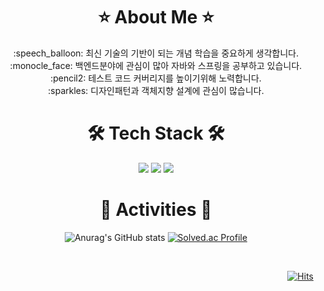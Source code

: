 <h1 align="center"> ⭐️ About Me ⭐️ </h1>
<div align="left">
   


<div align="center">
  :speech_balloon: 최신 기술의 기반이 되는 개념 학습을 중요하게 생각합니다.<br>
  :monocle_face: 백엔드분야에 관심이 많아 자바와 스프링을 공부하고 있습니다.<br>
  :pencil2: 테스트 코드 커버리지를 높이기위해 노력합니다.<br>
  :sparkles: 디자인패턴과 객체지향 설계에 관심이 많습니다.<br>
</div> 

<h1 align="center"> 🛠 Tech Stack 🛠 </h1>
<div align="center"> <img src="https://img.shields.io/badge/Java-red?style=flat-square&logo=Java&logoColor=white"/></a> <img src="https://img.shields.io/badge/spring-brightgreen?style=flat-square&logo=Spring&logoColor=white"/></a> <img src="https://img.shields.io/badge/Mysql-E6B91E?style=flat-square&logo=MySql&logoColor=white"/></a>
</div>

<h1 align="center"> 🐥 Activities 🐥 </h1>

<div align="center">
  
![Anurag's GitHub stats](https://github-readme-stats.vercel.app/api?username=taebong98&show_icons=true&theme=radical) 
[![Solved.ac Profile](http://mazassumnida.wtf/api/v2/generate_badge?boj=thk98k)](https://solved.ac/thk98k/)
  
<br>
  
  <div align="right">

[![Hits](https://hits.seeyoufarm.com/api/count/incr/badge.svg?url=https%3A%2F%2Fgithub.com%2Ftaebong98&count_bg=%2397DEFF&title_bg=%2362CDFF&icon=github.svg&icon_color=%23E7E7E7&title=hits&edge_flat=false)](https://hits.seeyoufarm.com)

  </div>
</div>

